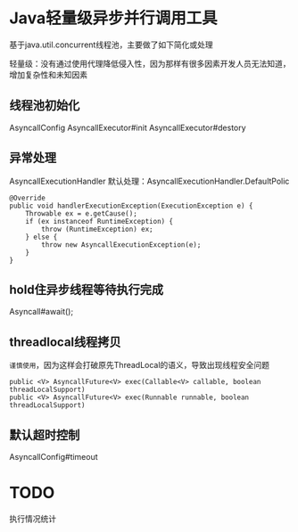Java轻量级异步并行调用工具
=========================
基于java.util.concurrent线程池，主要做了如下简化或处理

轻量级：没有通过使用代理降低侵入性，因为那样有很多因素开发人员无法知道，增加复杂性和未知因素

## 线程池初始化
AsyncallConfig
AsyncallExecutor#init
AsyncallExecutor#destory

## 异常处理
AsyncallExecutionHandler
默认处理：AsyncallExecutionHandler.DefaultPolic

    @Override
    public void handlerExecutionException(ExecutionException e) {
        Throwable ex = e.getCause();
        if (ex instanceof RuntimeException) {
            throw (RuntimeException) ex;
        } else {
            throw new AsyncallExecutionException(e);
        }
    }

## hold住异步线程等待执行完成
Asyncall#await();

## threadlocal线程拷贝
`谨慎使用`，因为这样会打破原先ThreadLocal的语义，导致出现线程安全问题

    public <V> AsyncallFuture<V> exec(Callable<V> callable, boolean threadLocalSupport)
    public <V> AsyncallFuture<V> exec(Runnable runnable, boolean threadLocalSupport)

## 默认超时控制
AsyncallConfig#timeout

TODO
============
执行情况统计